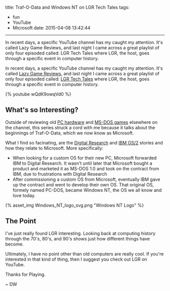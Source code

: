 title: Traf-O-Data and Windows NT on LGR Tech Tales
tags:
  - fun
  - YouTube
  - Microsoft
date: 2015-04-08 13:42:44
---
In recent days, a specific YouTube channel has my caught my attention. It&#39;s called Lazy Game Reviews, and last night I came across a great playlist of only four episoded called: LGR Tech Tales where LGR, the host, goes through a specific event in computer history.
<!-- more -->

In recent days, a specific YouTube channel has my caught my attention. It's called [Lazy Game Reviews](https://www.youtube.com/channel/UCLx053rWZxCiYWsBETgdKrQ), and last night I came across a great playlist of only four episoded called: [LGR Tech Tales](https://www.youtube.com/watch?v=gB1vrRFJI1Q&amp;list=PLbBZM9aUMsjEVZPCDMl-lXOx50rSBNFQC) where LGR, the host, goes through a specific event in computer history.

{% youtube wQdK9owqVd0 %}

## What's so Interesting?

Outside of reviewing old [PC hardware](https://www.youtube.com/watch?v=ecxADZwybfE&amp;index=3&amp;list=PLFDCFCDFCF7E7ACDD) and [MS-DOS games](https://www.youtube.com/watch?v=64_CJWYlJho&amp;list=PLbBZM9aUMsjF6-OXZikdTZL9F5OiYsXW0) elsewhere on the channel, this series struck a cord with me because it talks about the beginnings of Traf-O-Data, which we now know as Microsoft.

What I find so facinating, are the [Digital Research](https://youtu.be/hJNaAG2BXow?list=PLbBZM9aUMsjEVZPCDMl-lXOx50rSBNFQC) and [IBM OS/2](https://youtu.be/wQdK9owqVd0?list=PLbBZM9aUMsjEVZPCDMl-lXOx50rSBNFQC) stories and how they relate to Microsoft. More specifically:

*   When looking for a custom OS for their new PC, Microsoft forwarded IBM to Digital Research. It wasn't until later that Microsoft bought a product and marketed it as MS-DOS 1.0 and took on the contract from IBM, due to frustrations with Digital Research
*   After commissioning a custom OS from Microsoft, eventually IBM gave up the contract and went to develop their own OS. That original OS, formely named PC-DOS, became Windows NT, the OS we all know and love today.

{% asset_img Windows_NT_logo_svg.png "Windows NT Logo" %}

## The Point

I've just really found LGR interesting. Looking back at computing history through the 70's, 80's, and 90's shows just how different things have become. 

Ultimately, I have no point other than old computers are really cool. If you're interested in that kind of thing, then I suggest you check out LGR on YouTube.

Thanks for Playing. 

~ DW
